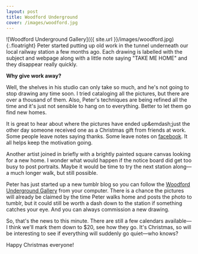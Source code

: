 ```yaml
---
layout: post
title: Woodford Underground
cover: /images/woodford.jpg
---
```


![Woodford Underground Gallery]({{ site.url }}/images/woodford.jpg){:.floatright}
Peter started putting up old work in the tunnel underneath our local railway station a few months ago.  Each drawing is labelled with the subject and webpage along with a little note saying "TAKE ME HOME" and they disappear really quickly.
<!--more-->

**Why give work away?** 

Well, the shelves in his studio can only take so much, and he's not going to stop drawing any time soon.  I tried cataloging all the pictures, but there are over a thousand of them.  Also, Peter's techniques are being refined all the time and it's just not sensible to hang on to everything.  Better to let them go find new homes.

It is great to hear about where the pictures have ended up&emdash;just the other day someone received one as a Christmas gift from friends at work.  Some people leave notes saying thanks. Some leave notes on [facebook](http://www.facebook.com/AvalonPrand).  It all helps keep the motivation going.

Another artist joined in briefly with a brightly painted square canvas looking for a new home.  I wonder what would happen if the notice board did get too busy to post portraits.  Maybe it would be time to try the next station along&mdash;a much longer walk, but still possible.

Peter has just started up a new tumblr blog so you can follow the [Woodford Underground Gallery](http://woodfordunderground.tumblr.com) from your computer.  There is a chance the pictures will already be claimed by the time Peter walks home and posts the photo to tumblr, but it could still be worth a dash down to the station if something catches your eye.  And you can always commission a new drawing.

So, that's the news to this minute.  There are still a few calendars available&mdash;I think we'll mark them down to $20, see how they go.  It's Christmas, so will be interesting to see if everything will suddenly go quiet&mdash;who knows?

Happy Christmas everyone!

